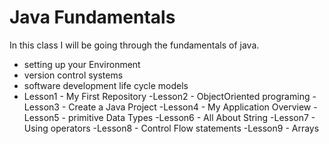 # Java Fundamentals

 In this class I will be going through the fundamentals of java.
 
- setting up your Environment
- version control systems
- software development life cycle models
- Lesson1 - My First Repository
  -Lesson2 - ObjectOriented programing
  -Lesson3 -  Create a Java Project
  -Lesson4 - My Application Overview
  -Lesson5 - primitive Data Types
  -Lesson6 - All About String
  -Lesson7 - Using operators
  -Lesson8 - Control Flow statements
  -Lesson9 - Arrays
